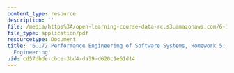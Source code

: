```yaml
---
content_type: resource
description: ''
file: /media/https%3A/open-learning-course-data-rc.s3.amazonaws.com/6-172-performance-engineering-of-software-systems-fall-2018/cd57dbdecbce3bd4da39d620c1e61d14_MIT6_172F18hw5.pdf
file_type: application/pdf
resourcetype: Document
title: '6.172 Performance Engineering of Software Systems, Homework 5: Theory of Performance
  Engineering'
uid: cd57dbde-cbce-3bd4-da39-d620c1e61d14
---
```

